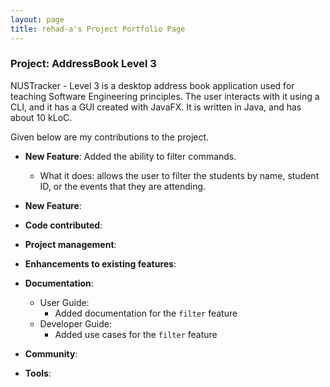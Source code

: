 ```yaml
---
layout: page
title: rehad-a's Project Portfolio Page
---
```


### Project: AddressBook Level 3

NUSTracker - Level 3 is a desktop address book application used for teaching Software Engineering principles. The user interacts with it using a CLI, and it has a GUI created with JavaFX. It is written in Java, and has about 10 kLoC.

Given below are my contributions to the project.

* **New Feature**: Added the ability to filter commands.
  * What it does: allows the user to filter the students by name, student ID, or the events that they are attending.

* **New Feature**:
 
* **Code contributed**:

* **Project management**:

* **Enhancements to existing features**:

* **Documentation**:
  * User Guide:
    * Added documentation for the `filter` feature
  * Developer Guide:
    * Added use cases for the `filter` feature

* **Community**:

* **Tools**:
